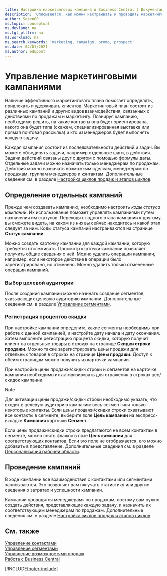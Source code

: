 ```yaml
---
title: Настройка маркетинговых кампаний в Business Central | Документация Майкрософт
description: 'Описывается, как можно настраивать и проводить маркетинговые кампании в Business Central, чтобы помочь выявить и привлечь потенциальных клиентов, а также сохранить существующих.'
author: SorenGP
ms.topic: conceptual
ms.devlang: na
ms.tgt_pltfrm: na
ms.workload: na
ms.search.keywords: 'marketing, campaign, promo, prospect'
ms.date: 04/01/2021
ms.author: edupont
---
```

# <a name="managing-marketing-campaigns"></a><a name="managing-marketing-campaigns"></a><a name="managing-marketing-campaigns"></a>Управление маркетинговыми кампаниями
Наличие эффективного маркетингового плана помогает определять, привлекать и удерживать клиентов. Маркетинговый план состоит из различных кампаний и других видов взаимодействия, связанных с действиями по продажам и маркетингу. Планируя кампанию, необходимо решить, на какие контакты она будет ориентирована, какого она будет типа (скажем, специализированная выставка или прямая почтовая рассылка) и кто из менеджеров будет выполнять каждую задачу.

Каждая кампания состоит из последовательности действий и задач. Вы можете объединять задачи, например отдельные шаги, в действия. Задачи действий связаны друг с другом с помощью формулы даты. Отдельные задачи можно назначать только менеджерам по продажам. Действия можно назначать возможным сделкам, менеджерам по продажам, группам менеджеров и контактам. Дополнительные сведения см. в разделе [Настройка циклов продаж и этапов циклов](marketing-how-setup-opportunity-sales-cycles-stages.md).

## <a name="defining-individual-campaigns"></a><a name="defining-individual-campaigns"></a><a name="defining-individual-campaigns"></a>Определение отдельных кампаний
Прежде чем создавать кампанию, необходимо настроить *коды статуса кампаний*. Их использование поможет управлять кампаниями путем назначения им статусов. Переходя от одного этапа кампании к другому, вы сможете видеть, на каком из них вы сейчас находитесь и какой этап следует за ним. Коды статуса кампаний настраиваются на странице **Статус кампании**.

Можно создать карточку кампании для каждой кампании, которую требуется отслеживать. Просмотр карточки кампании позволяет получить общие сведения о ней.
Можно удалить операции кампании, например, если некоторое действие в операции было зарегистрировано, но отменено. Можно удалить только отмененные операции кампаний.

### <a name="selecting-the-target-audience"></a><a name="selecting-the-target-audience"></a><a name="selecting-the-target-audience"></a>Выбор целевой аудитории
После создания кампании можно начинать создание сегментов, указывающих целевую аудиторию кампании. Дополнительные сведения см. в разделе [Управление сегментами](marketing-segments.md).

### <a name="registering-discount-percentages"></a><a name="registering-discount-percentages"></a><a name="registering-discount-percentages"></a>Регистрация процентов скидки
При настройке кампании определите, какие сегменты необходимы при работе с данной кампанией, и настройте дату начала и дату окончания. Затем выполните регистрацию процента скидки, которую получит клиент на отдельные товары в строках на странице **Скидки строки продажи**. Можно также зарегистрировать цены продажи для отдельных товаров в строках на странице **Цены продажи**. Доступ к обеим страницам можно получить из карточки кампании.

 При настройке цены продажи/скидки строки и сегментов на карточке кампании необходимо их активизировать для отражения в строках цен/скидок кампании.

> [!NOTE]  
>   Для активации цены продажи/скидки строки необходимо указать, что входит в целевую аудиторию кампании: весь сегмент или только некоторые контакты. Если цены продажи/скидки строки охватывают все контакты в сегменте, выберите поле **Цель кампании** на экспресс-вкладке **Кампания** карточки **Сегмент**.

Если цены продажи/скидки строки предлагаются не всем контактам в сегменте, можно снять флажок в поле **Цель кампании** для соответствующих контактов. Если это поле не отображается, его можно добавить в представление. Дополнительные сведения см. в разделе [Персонализация рабочей области](ui-personalization-user.md).

## <a name="conducting-campaigns"></a><a name="conducting-campaigns"></a><a name="conducting-campaigns"></a>Проведение кампаний
В ходе кампании все взаимодействия с контактами или сегментами записываются. Это позволяет вам получать статистику или другие сведения о затратах и успешности кампании.

Кампании проводятся менеджерами по продажам, поэтому вам нужно создать действия, представляющие каждую задачу, и назначить их соответствующим менеджерам по продажам. Дополнительные сведения см. в разделе [Настройка циклов продаж и этапов циклов](marketing-how-setup-opportunity-sales-cycles-stages.md).

## <a name="see-also"></a><a name="see-also"></a><a name="see-also"></a>См. также
[Управление контактами](marketing-contacts.md)  
[Управление сегментами](marketing-segments.md)  
[Управление возможностями продаж](marketing-manage-sales-opportunities.md)  
[Работа с Business Central](ui-work-product.md)  


[!INCLUDE[footer-include](includes/footer-banner.md)]
